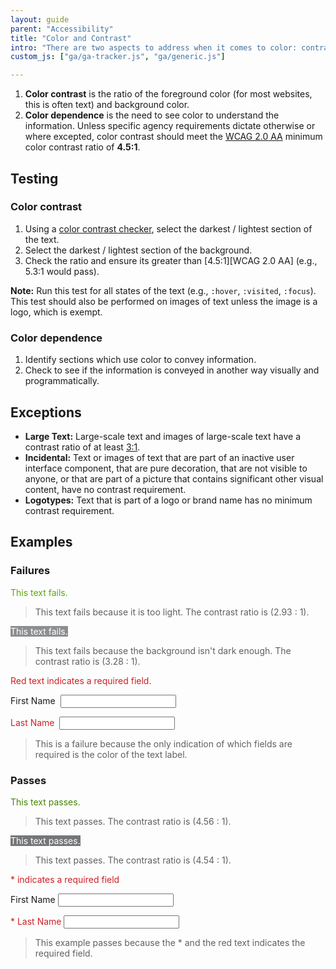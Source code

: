 ```yaml
---
layout: guide
parent: "Accessibility"
title: "Color and Contrast"
intro: "There are two aspects to address when it comes to color: contrast and color dependence."
custom_js: ["ga/ga-tracker.js", "ga/generic.js"]

---
```


1. <strong>Color contrast</strong> is the ratio of the foreground color (for most websites, this is often text) and background color.
1. <strong>Color dependence</strong> is the need to see color to understand the information. Unless specific agency requirements dictate otherwise or where excepted, color contrast should meet the [WCAG 2.0 AA](https://www.w3.org/WAI/WCAG20/quickref/#visual-audio-contrast-contrast) minimum color contrast ratio of **4.5:1**.

## Testing

### Color contrast

1. Using a [color contrast checker](http://www.paciellogroup.com/resources/contrastanalyser/), select the darkest / lightest section of the text.
1. Select the darkest / lightest section of the background.
1. Check the ratio and ensure its greater than [4.5:1][WCAG 2.0 AA] (e.g., 5.3:1 would pass).

<strong>Note:</strong> Run this test for all states of the text (e.g., `:hover`, `:visited`, `:focus`). This test should also be performed on images of text unless the image is a logo, which is exempt.

### Color dependence

1. Identify sections which use color to convey information.
1. Check to see if the information is conveyed in another way visually and programmatically.

## Exceptions

* <strong>Large Text:</strong> Large-scale text and images of large-scale text have a contrast ratio of at least <a href="https://www.w3.org/WAI/WCAG20/quickref/#visual-audio-contrast-contrast">3:1</a>.
* <strong>Incidental:</strong> Text or images of text that are part of an inactive user interface component, that are pure decoration, that are not visible to anyone, or that are part of a picture that contains significant other visual content, have no contrast requirement.
* <strong>Logotypes:</strong> Text that is part of a logo or brand name has no minimum contrast requirement.

## Examples

### Failures

<div class="ds-preview">
  <span style = "color:#58AA02">This text fails. </span>
</div>

> This text fails because it is too light. The contrast ratio is (2.93 : 1).

<div class="ds-preview">
  <span style = "color:#FFFFFF; background:#8D8E90">This text fails.</span>
</div>

> This text fails because the background isn't dark enough. The contrast ratio is (3.28 : 1).

<div class="ds-preview">
  <p style="color:#cd2026;">Red text indicates a required field.</p>
  <p>
    <label for="name">First Name&nbsp;</label>
    <input type="text" id="name">
  </p>
  <p>
    <label for="lname" style="color:#cd2026">Last Name&nbsp;</label>
    <input type="text" id="lname">
  </p>
</div>

> This is a failure because the only indication of which fields are required is the color of the text label.

### Passes

<div class="ds-preview">
  <span style="color:#458503">This text passes. </span>
</div>

> This text passes. The contrast ratio is (4.56 : 1).

<div class="ds-preview">
  <span style="color:#FFFFFF; background:#757679">This text passes.</span>
</div>

> This text passes. The contrast ratio is (4.54 : 1).

<div class="ds-preview">
  <p style="color:#cd2026;">* indicates a required field</p>
  <p>
    <label for="name-8674f67">First Name</label>
    <input type="text" id="name-8674f67">
  </p>
  <p>
    <label for="lname-2345" style="color:#cd2026">* Last Name</label>
    <input type="text" id="lname-2345">
  </p>
</div>

> This example passes because the * and the red text indicates the required field.

